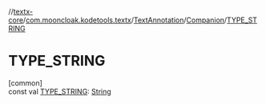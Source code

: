 //[textx-core](../../../../index.md)/[com.mooncloak.kodetools.textx](../../index.md)/[TextAnnotation](../index.md)/[Companion](index.md)/[TYPE_STRING](-t-y-p-e_-s-t-r-i-n-g.md)

# TYPE_STRING

[common]\
const val [TYPE_STRING](-t-y-p-e_-s-t-r-i-n-g.md): [String](https://kotlinlang.org/api/latest/jvm/stdlib/kotlin/-string/index.html)
